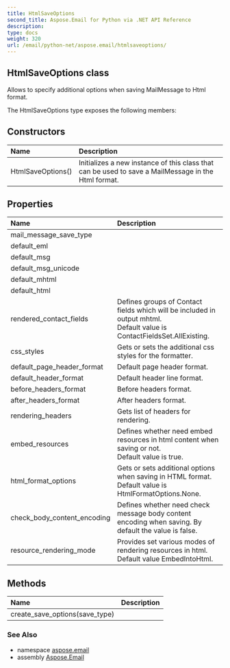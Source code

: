 ```yaml
---
title: HtmlSaveOptions
second_title: Aspose.Email for Python via .NET API Reference
description: 
type: docs
weight: 320
url: /email/python-net/aspose.email/htmlsaveoptions/
---
```


## HtmlSaveOptions class

Allows to specify additional options when saving MailMessage to Html format.

The HtmlSaveOptions type exposes the following members:
## Constructors
| Name | Description |
| :- | :- |
|HtmlSaveOptions()|Initializes a new instance of this class that can be used to save a MailMessage in the Html format.|
## Properties
| Name | Description |
| :- | :- |
|mail_message_save_type|  |
|default_eml|  |
|default_msg|  |
|default_msg_unicode|  |
|default_mhtml|  |
|default_html|  |
|rendered_contact_fields|Defines groups of Contact fields which will be included in output mhtml.<br/>            Default value is ContactFieldsSet.AllExisting.|
|css_styles|Gets or sets the additional css styles for the formatter.|
|default_page_header_format|Default page header format.|
|default_header_format|Default header line format.|
|before_headers_format|Before headers format.|
|after_headers_format|After headers format.|
|rendering_headers|Gets list of headers for rendering.|
|embed_resources|Defines whether need embed resources in html content when saving or not.<br/>            Default value is true.|
|html_format_options|Gets or sets additional options when saving in HTML format.<br/>            Default value is HtmlFormatOptions.None.|
|check_body_content_encoding|Defines whether need check message body content encoding when saving. By default the value is false.|
|resource_rendering_mode|Provides set various modes of rendering resources in html.<br/>            Default value EmbedIntoHtml.|
## Methods
| Name | Description |
| :- | :- |
|create_save_options(save_type)|  |

### See Also

* namespace [aspose.email](/email/python-net/aspose.email/)
* assembly [Aspose.Email](/slides/python-net/)

